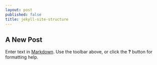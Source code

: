 ```yaml
---
layout: post
published: false
title: jekyll-site-structure
---
```

## A New Post

Enter text in [Markdown](http://daringfireball.net/projects/markdown/). Use the toolbar above, or click the **?** button for formatting help.

